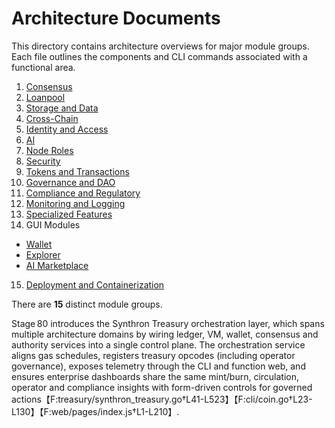 # Architecture Documents

This directory contains architecture overviews for major module groups. Each file outlines the components and CLI commands associated with a functional area.

1. [Consensus](consensus_architecture.md)
2. [Loanpool](loanpool_architecture.md)
3. [Storage and Data](storage_architecture.md)
4. [Cross-Chain](cross_chain_architecture.md)
5. [Identity and Access](identity_access_architecture.md)
6. [AI](ai_architecture.md)
7. [Node Roles](node_roles_architecture.md)
8. [Security](security_architecture.md)
9. [Tokens and Transactions](tokens_transactions_architecture.md)
10. [Governance and DAO](governance_architecture.md)
11. [Compliance and Regulatory](compliance_architecture.md)
12. [Monitoring and Logging](monitoring_logging_architecture.md)
13. [Specialized Features](specialized_architecture.md)
14. GUI Modules
   - [Wallet](wallet_architecture.md)
   - [Explorer](explorer_architecture.md)
   - [AI Marketplace](ai_marketplace_architecture.md)

15. [Deployment and Containerization](docker_architecture.md)

There are **15** distinct module groups.

Stage 80 introduces the Synthron Treasury orchestration layer, which spans multiple architecture domains by wiring ledger, VM, wallet, consensus and authority services into a single control plane. The orchestration service aligns gas schedules, registers treasury opcodes (including operator governance), exposes telemetry through the CLI and function web, and ensures enterprise dashboards share the same mint/burn, circulation, operator and compliance insights with form-driven controls for governed actions【F:treasury/synthron_treasury.go†L41-L523】【F:cli/coin.go†L23-L130】【F:web/pages/index.js†L1-L210】.
